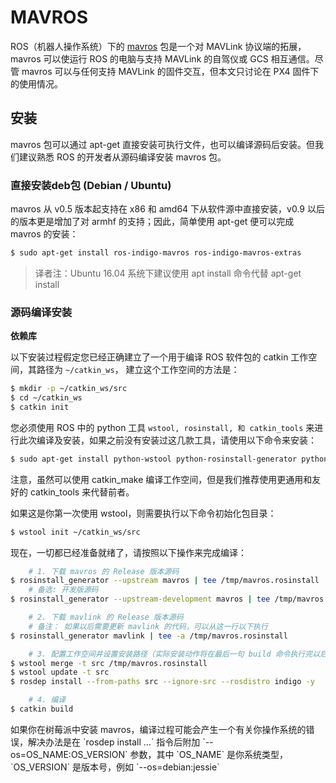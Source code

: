 
# MAVROS

ROS（机器人操作系统）下的 [mavros](http://wiki.ros.org/mavros#mavros.2BAC8-Plugins.sys_status) 包是一个对 MAVLink 协议端的拓展，mavros 可以使运行 ROS 的电脑与支持 MAVLink 的自驾仪或 GCS 相互通信。尽管 mavros 可以与任何支持 MAVLink 的固件交互，但本文只讨论在 PX4 固件下的使用情况。  

## 安装

mavros 包可以通过 apt-get 直接安装可执行文件，也可以编译源码后安装。但我们建议熟悉 ROS 的开发者从源码编译安装 mavros 包。


### 直接安装deb包 (Debian / Ubuntu)

mavros 从 v0.5 版本起支持在 x86 和 amd64 下从软件源中直接安装，v0.9 以后的版本更是增加了对 armhf 的支持；因此，简单使用 apt-get 便可以完成 mavros 的安装：
```sh
$ sudo apt-get install ros-indigo-mavros ros-indigo-mavros-extras
```
> 译者注：Ubuntu 16.04 系统下建议使用 apt install 命令代替 apt-get install

### 源码编译安装
**依赖库**

以下安装过程假定您已经正确建立了一个用于编译 ROS 软件包的 catkin 工作空间，其路径为 `~/catkin_ws`， 建立这个工作空间的方法是：
```sh
$ mkdir -p ~/catkin_ws/src
$ cd ~/catkin_ws
$ catkin init
```

您必须使用 ROS 中的 python 工具 `wstool, rosinstall, 和 catkin_tools` 来进行此次编译及安装，如果之前没有安装过这几款工具，请使用以下命令来安装：
```sh
$ sudo apt-get install python-wstool python-rosinstall-generator python-catkin-tools
```

注意，虽然可以使用 catkin_make 编译工作空间，但是我们推荐使用更通用和友好的 catkin_tools 来代替前者。

如果这是你第一次使用 wstool，则需要执行以下命令初始化包目录：
```sh
$ wstool init ~/catkin_ws/src
```

现在，一切都已经准备就绪了，请按照以下操作来完成编译：
```sh
    # 1. 下载 mavros 的 Release 版本源码
$ rosinstall_generator --upstream mavros | tee /tmp/mavros.rosinstall
    # 备选: 开发版源码
$ rosinstall_generator --upstream-development mavros | tee /tmp/mavros.rosinstall

    # 2. 下载 mavlink 的 Release 版本源码
    # 备注： 如果以后需要更新 mavlink 的代码，可以从这一行以下执行
$ rosinstall_generator mavlink | tee -a /tmp/mavros.rosinstall

    # 3. 配置工作空间并设置安装路径（实际安装动作将在最后一句 build 命令执行完以后触发）
$ wstool merge -t src /tmp/mavros.rosinstall
$ wstool update -t src
$ rosdep install --from-paths src --ignore-src --rosdistro indigo -y

    # 4. 编译
$ catkin build
```
<aside class="note">
如果你在树莓派中安装 mavros，编译过程可能会产生一个有关你操作系统的错误，解决办法是在 `rosdep install ...` 指令后附加 `--os=OS_NAME:OS_VERSION` 参数，其中 `OS_NAME` 是你系统类型，`OS_VERSION` 是版本号，例如 `--os=debian:jessie`
</aside>
